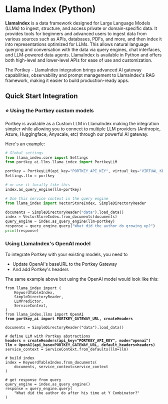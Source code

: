 # Llama Index (Python)

**LlamaIndex** is a data framework designed for Large Language Models (LLMs) to ingest, structure, and access private or domain-specific data. It provides tools for beginners and advanced users to ingest data from various sources such as APIs, databases, PDFs, and more, and then index it into representations optimized for LLMs. This allows natural language querying and conversation with the data via query engines, chat interfaces, and LLM-powered data agents. LlamaIndex is available in Python and offers both high-level and lower-level APIs for ease of use and customization.

The Portkey - LlamaIndex integration brings advanced AI gateway capabilities, observability and prompt management to LlamaIndex's RAG framework, making it easier to build production-ready apps.

## Quick Start Integration

### ⭐️ Using the Portkey custom models

Portkey is available as a Custom LLM in LlamaIndex making the integration simpler while allowing you to connect to multiple LLM providers (Anthropic, Azure, Huggingface, Anyscale, etc) through our powerful AI gateway.

Here's an example:

```python
# Global settings
from llama_index.core import Settings
from portkey_ai.llms.llama_index import PortkeyLLM

portkey = PortkeyLLM(api_key="PORTKEY_API_KEY", virtual_key="VIRTUAL_KEY")
Settings.llm = portkey

# or use it locally like this
index.as_query_engine(llm=portkey)
```

```python
# Use this service context in the query engine
from llama_index import VectorStoreIndex, SimpleDirectoryReader

documents = SimpleDirectoryReader("data").load_data()
index = VectorStoreIndex.from_documents(documents)
query_engine = index.as_query_engine(llm=portkey)
response = query_engine.query("What did the author do growing up?")
print(response)
```



### Using LlamaIndex's OpenAI model

To integrate Portkey with your existing models, you need to

* Update OpenAI's baseURL to the Portkey Gateway
* And add Portkey's headers

The same example above but using the OpenAI model would look like this:

<pre class="language-python"><code class="lang-python">from llama_index import (
    KeywordTableIndex,
    SimpleDirectoryReader,
    LLMPredictor,
    ServiceContext,
)
from llama_index.llms import OpenAI
<strong>from portkey_ai import PORTKEY_GATEWAY_URL, createHeaders
</strong>
documents = SimpleDirectoryReader("data").load_data()

# define LLM with Portkey abstractions
<strong>headers = createHeaders(api_key="PORTKEY_API_KEY", mode="openai")
</strong><strong>llm = OpenAI(api_base=PORTKEY_GATEWAY_URL, default_headers=headers)
</strong>service_context = ServiceContext.from_defaults(llm=llm)

# build index
index = KeywordTableIndex.from_documents(
    documents, service_context=service_context
)

# get response from query
query_engine = index.as_query_engine()
response = query_engine.query(
    "What did the author do after his time at Y Combinator?"
)
</code></pre>
